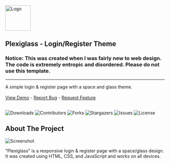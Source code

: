 <br/>
<p>
  <a href="https://github.com/v81d/Plexiglass-LoginRegister">
    <img src="https://replit.com/cdn-cgi/image/width=64,quality=80,format=auto/https://storage.googleapis.com/replit/images/1704248476149_1b9481201cf0af353d41e3b8cc5248ab.png" alt="Logo" width="80" height="80">
  </a>

  <h2>Plexiglass - Login/Register Theme</h2>

  <h3>Notice: This was created when I was fairly new to web design. The code is extremely entropic and disordered. Please do not use this template.</h5>
  <hr>
  <p>
    A simple login & register page with a space and glass theme.
    <br>
    <br>
    <a href="http://v81d.sharestaging.com/Plexiglass/Login/index.html">View Demo</a>
    -
    <a href="https://github.com/v81d/Plexiglass-LoginRegister/issues">Report Bug</a>
    -
    <a href="https://github.com/v81d/Plexiglass-LoginRegister/issues">Request Feature</a>
    <br>
    <br>
  </p>
</p>

![Downloads](https://img.shields.io/github/downloads/v81d/Plexiglass-Login/total) ![Contributors](https://img.shields.io/github/contributors/v81d/Plexiglass-Login?color=dark-green) ![Forks](https://img.shields.io/github/forks/v81d/Plexiglass-Login?style=social) ![Stargazers](https://img.shields.io/github/stars/v81d/Plexiglass-Login?style=social) ![Issues](https://img.shields.io/github/issues/v81d/Plexiglass-Login) ![License](https://img.shields.io/github/license/v81d/Plexiglass-Login) 
## About The Project

![Screenshot](https://github.com/v81d/Plexiglass-LoginRegister/assets/92650958/779c58a2-4a28-4396-a669-a23067ebdec9)

"Plexiglass" is a responsive login & register page with a space/glass design. It was created using HTML, CSS, and JavaScript and works on all devices.
